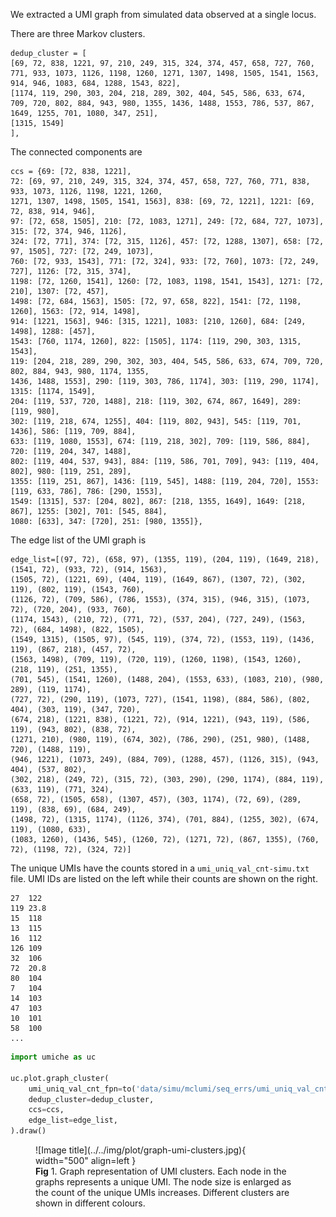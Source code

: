 We extracted a UMI graph from simulated data observed at a single locus.

There are three Markov clusters.

``` text
dedup_cluster = [
[69, 72, 838, 1221, 97, 210, 249, 315, 324, 374, 457, 658, 727, 760, 771, 933, 1073, 1126, 1198, 1260, 1271, 1307, 1498, 1505, 1541, 1563, 914, 946, 1083, 684, 1288, 1543, 822],
[1174, 119, 290, 303, 204, 218, 289, 302, 404, 545, 586, 633, 674, 709, 720, 802, 884, 943, 980, 1355, 1436, 1488, 1553, 786, 537, 867, 1649, 1255, 701, 1080, 347, 251],
[1315, 1549]
],
```

The connected components are 

``` text
ccs = {69: [72, 838, 1221],
72: [69, 97, 210, 249, 315, 324, 374, 457, 658, 727, 760, 771, 838, 933, 1073, 1126, 1198, 1221, 1260,
1271, 1307, 1498, 1505, 1541, 1563], 838: [69, 72, 1221], 1221: [69, 72, 838, 914, 946],
97: [72, 658, 1505], 210: [72, 1083, 1271], 249: [72, 684, 727, 1073], 315: [72, 374, 946, 1126],
324: [72, 771], 374: [72, 315, 1126], 457: [72, 1288, 1307], 658: [72, 97, 1505], 727: [72, 249, 1073],
760: [72, 933, 1543], 771: [72, 324], 933: [72, 760], 1073: [72, 249, 727], 1126: [72, 315, 374],
1198: [72, 1260, 1541], 1260: [72, 1083, 1198, 1541, 1543], 1271: [72, 210], 1307: [72, 457],
1498: [72, 684, 1563], 1505: [72, 97, 658, 822], 1541: [72, 1198, 1260], 1563: [72, 914, 1498],
914: [1221, 1563], 946: [315, 1221], 1083: [210, 1260], 684: [249, 1498], 1288: [457],
1543: [760, 1174, 1260], 822: [1505], 1174: [119, 290, 303, 1315, 1543],
119: [204, 218, 289, 290, 302, 303, 404, 545, 586, 633, 674, 709, 720, 802, 884, 943, 980, 1174, 1355,
1436, 1488, 1553], 290: [119, 303, 786, 1174], 303: [119, 290, 1174], 1315: [1174, 1549],
204: [119, 537, 720, 1488], 218: [119, 302, 674, 867, 1649], 289: [119, 980],
302: [119, 218, 674, 1255], 404: [119, 802, 943], 545: [119, 701, 1436], 586: [119, 709, 884],
633: [119, 1080, 1553], 674: [119, 218, 302], 709: [119, 586, 884], 720: [119, 204, 347, 1488],
802: [119, 404, 537, 943], 884: [119, 586, 701, 709], 943: [119, 404, 802], 980: [119, 251, 289],
1355: [119, 251, 867], 1436: [119, 545], 1488: [119, 204, 720], 1553: [119, 633, 786], 786: [290, 1553],
1549: [1315], 537: [204, 802], 867: [218, 1355, 1649], 1649: [218, 867], 1255: [302], 701: [545, 884],
1080: [633], 347: [720], 251: [980, 1355]},
```

The edge list of the UMI graph is

``` text
edge_list=[(97, 72), (658, 97), (1355, 119), (204, 119), (1649, 218), (1541, 72), (933, 72), (914, 1563),
(1505, 72), (1221, 69), (404, 119), (1649, 867), (1307, 72), (302, 119), (802, 119), (1543, 760),
(1126, 72), (709, 586), (786, 1553), (374, 315), (946, 315), (1073, 72), (720, 204), (933, 760),
(1174, 1543), (210, 72), (771, 72), (537, 204), (727, 249), (1563, 72), (684, 1498), (822, 1505),
(1549, 1315), (1505, 97), (545, 119), (374, 72), (1553, 119), (1436, 119), (867, 218), (457, 72),
(1563, 1498), (709, 119), (720, 119), (1260, 1198), (1543, 1260), (218, 119), (251, 1355),
(701, 545), (1541, 1260), (1488, 204), (1553, 633), (1083, 210), (980, 289), (119, 1174),
(727, 72), (290, 119), (1073, 727), (1541, 1198), (884, 586), (802, 404), (303, 119), (347, 720),
(674, 218), (1221, 838), (1221, 72), (914, 1221), (943, 119), (586, 119), (943, 802), (838, 72),
(1271, 210), (980, 119), (674, 302), (786, 290), (251, 980), (1488, 720), (1488, 119),
(946, 1221), (1073, 249), (884, 709), (1288, 457), (1126, 315), (943, 404), (537, 802),
(302, 218), (249, 72), (315, 72), (303, 290), (290, 1174), (884, 119), (633, 119), (771, 324),
(658, 72), (1505, 658), (1307, 457), (303, 1174), (72, 69), (289, 119), (838, 69), (684, 249),
(1498, 72), (1315, 1174), (1126, 374), (701, 884), (1255, 302), (674, 119), (1080, 633),
(1083, 1260), (1436, 545), (1260, 72), (1271, 72), (867, 1355), (760, 72), (1198, 72), (324, 72)]
```

The unique UMIs have the counts stored in a `umi_uniq_val_cnt-simu.txt` file. UMI IDs are listed on the left while their counts are shown on the right.

``` text
27	122
119	23.8
15	118
13	115
16	112
126	109
32	106
72	20.8
80	104
7	104
14	103
47	103
10	101
58	100
...
```

``` py
import umiche as uc

uc.plot.graph_cluster(
    umi_uniq_val_cnt_fpn=to('data/simu/mclumi/seq_errs/umi_uniq_val_cnt-simu.txt'),
    dedup_cluster=dedup_cluster,
    ccs=ccs,
    edge_list=edge_list,
).draw()
```

<figure markdown="span">
  ![Image title](../../img/plot/graph-umi-clusters.jpg){ width="500" align=left }
  <figcaption><strong>Fig</strong> 1. Graph representation of UMI clusters. Each node in the graphs represents a unique UMI. The node size is enlarged as the count of the unique UMIs increases. Different clusters are shown in different colours.</figcaption>
</figure>